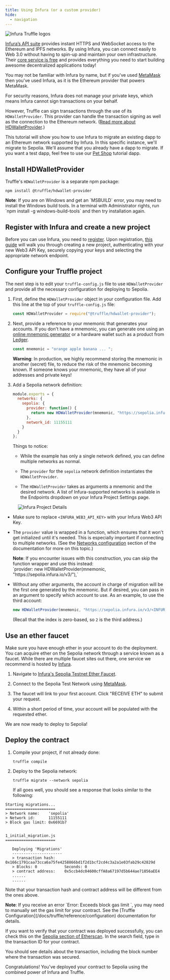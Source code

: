 ```yaml
---
title: Using Infura (or a custom provider)
hide:
  - navigation
---
```


![Infura Truffle logos](/img/tutorials/infura/infura-truffle.png)

[Infura’s API suite](https://infura.io/?&utm_source=truffle&utm_medium=referral&utm_campaign=tutorials&utm_content=truffleinfuraguide) provides instant HTTPS and WebSocket access to the Ethereum and IPFS networks. By using Infura, you can connect easily to Web 3.0 without having to spin-up and maintain your own infrastructure. Their [core service is free](https://infura.io/pricing?&utm_source=truffle&utm_medium=referral&utm_campaign=tutorials&utm_content=truffleinfuraguide) and provides everything you need to start building awesome decentralized applications today!

You may not be familiar with Infura by name, but if you've used [MetaMask](https://metamask.io) then you've used Infura, as it is the Ethereum provider that powers MetaMask.

For security reasons, Infura does not manage your private keys, which means Infura cannot sign transactions on your behalf.

However, Truffle can sign transactions through the use of its `HDWalletProvider`. This provider can handle the transaction signing as well as the connection to the Ethereum network. ([Read more about HDWalletProvider](https://github.com/trufflesuite/truffle/tree/develop/packages/hdwallet-provider).)

This tutorial will show you how to use Infura to migrate an existing dapp to an Ethereum network supported by Infura. In this specific instance, we'll migrate to Sepolia. We'll assume that you already have a dapp to migrate. If you want a test dapp, feel free to use our [Pet Shop](/tutorial) tutorial dapp.

## Install HDWalletProvider

Truffle's `HDWalletProvider` is a separate npm package:

```shell
npm install @truffle/hdwallet-provider
```

<p class="alert alert-info">
<strong>Note</strong>: If you are on Windows and get an `MSBUILD` error, you may need to install the Windows build tools. In a terminal with Administrator rights, run `npm install -g windows-build-tools` and then try installation again.
</p>

## Register with Infura and create a new project

Before you can use Infura, you need to [register](https://app.infura.io/register). Upon registration, [this guide](https://blog.infura.io/getting-started-with-infura-28e41844cc89/?&utm_source=truffle&utm_medium=referral&utm_campaign=tutorials&utm_content=truffleinfuraguide) will walk you through creating a new project, authenticating with your new Web3 API Key, securely copying your keys and selecting the appropriate network endpoint.

## Configure your Truffle project

The next step is to edit your `truffle-config.js` file to use `HDWalletProvider` and provide all the necessary configuration for deploying to Sepolia.

1. First, define the `HDWalletProvider` object in your configuration file. Add this line at the top of your `truffle-config.js` file:

   ```javascript
   const HDWalletProvider = require("@truffle/hdwallet-provider");
   ```

2. Next, provide a reference to your mnemonic that generates your accounts. If you don't have a mnemonic, you can generate one using an [online mnemonic generator](https://iancoleman.io/bip39) or a hardware wallet such as a product from [Ledger](https://www.ledger.com).

   ```javascript
   const mnemonic = "orange apple banana ... ";
   ```

   <p class="alert alert-danger">
   <strong>Warning</strong>: In production, we highly recommend storing the mnemonic in another (secret) file, to reduce the risk of the mnemonic becoming known. If someone knows your mnemonic, they have all of your addresses and private keys!
   </p>

3. Add a Sepolia network definition:

   ```javascript
   module.exports = {
     networks: {
       sepolia: {
         provider: function() {
           return new HDWalletProvider(mnemonic, "https://sepolia.infura.io/v3/<INFURA_WEB3_API_KEY>")
         },
         network_id: 11155111
       }
     }
   };
   ```

   Things to notice:

   * While the example has only a single network defined, you can define multiple networks as normal.

   * The `provider` for the `sepolia` network definition instantiates the `HDWalletProvider`.

   * The `HDWalletProvider` takes as arguments a mnemonic and the desired network. A list of Infura-supported networks is available in the Endpoints dropdown on your Infura Project Settings page.

<figure class="screenshot">
  <img class="figure-shadow mb-2 w-100" src="/img/tutorials/infura/infura-project-details.png" alt="Infura Project Details">
</figure>

   * Make sure to replace `<INFURA_WEB3_API_KEY>` with your Infura Web3 API Key.

   * The `provider` value is wrapped in a function, which ensures that it won't get initialized until it's needed. This is especially important if connecting to multiple networks. (See the [Networks configuration](/docs/truffle/reference/configuration#networks) section of the documentation for more on this topic.)

     <p class="alert alert-info">
       <strong>Note</strong>: If you encounter issues with this construction, you can skip the function wrapper and use this instead:<br />
       `provider: new HDWalletProvider(mnemonic, "https://sepolia.infura.io/v3/<INFURA_WEB3_API_KEY>"),`
     </p>

   * Without any other arguments, the account in charge of migration will be the first one generated by the mnemonic. But if desired, you can pass in an argument to specify which account to use. As an example, to use the third account:

     ```javascript
     new HDWalletProvider(mnemonic, "https://sepolia.infura.io/v3/<INFURA_WEB3_API_KEY>", 2);
     ```

     (Recall that the index is zero-based, so `2` is the third address.)

## Use an ether faucet

Make sure you have enough ether in your account to do the deployment. You can acquire ether on the Sepolia network through a service known as a faucet. While there are multiple faucet sites out there, one service we recommend is hosted by [Infura](https://infura.io/).

1. Navigate to [Infura's Sepolia Testnet Ether Faucet](https://www.infura.io/faucet/sepolia).

1. Connect to the Sepolia Test Network using [MetaMask](https://metamask.io/).

1. The faucet will link to your first account. Click "RECEIVE ETH" to submit your request.

1. Within a short period of time, your account will be populated with the requested ether.

We are now ready to deploy to Sepolia!

## Deploy the contract

1. Compile your project, if not already done:

   ```shell
   truffle compile
   ```

1. Deploy to the Sepolia network:

   ```shell
   truffle migrate --network sepolia
   ```

   If all goes well, you should see a response that looks similar to the following:

```
Starting migrations...
======================
> Network name:    'sepolia'
> Network id:      11155111
> Block gas limit: 0x6691b7


1_initial_migration.js
======================

   Deploying 'Migrations'
   ----------------------
   > transaction hash:    0x166c1791caa73cca6a75fe4258866bd1f2d1bcf2cd4c3a2a1e03fab29c42829d
   > Blocks: 0            Seconds: 0
   > contract address:    0x5ccb4dc04600cffA8a67197d5b644ae71856aEE4
   ......
   ......
```

Note that your transaction hash and contract address will be different from the ones above.

<p class="alert alert-info">
   <strong>Note</strong>: If you receive an error `Error: Exceeds block gas limit
   `, you may need to manually set the gas limit for your contract. See the [Truffle Configuration](/docs/truffle/reference/configuration) documentation for details.
</p>

If you want to verify that your contract was deployed successfully, you can check this on the [Sepolia section of Etherscan](https://sepolia.etherscan.io/). In the search field, type in the transaction ID for your contract.

You should see details about the transaction, including the block number where the transaction was secured.

Congratulations! You've deployed your contract to Sepolia using the combined power of Infura and Truffle.
